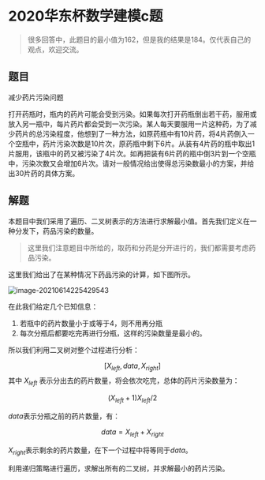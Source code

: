 # 2020华东杯数学建模c题

>  很多回答中，此题目的最小值为162，但是我的结果是184。仅代表自己的观点，欢迎交流。

## 题目

减少药片污染问题

打开药瓶时，瓶内的药片可能会受到污染。如果每次打开药瓶倒出若干药，服用或放入另一瓶中，每片药片都会受到一次污染。某人每天要服用一片这种药，为了减少药片的总污染程度，他想到了一种方法，如原药瓶中有10片药，将4片药倒入一个空瓶中，药片污染次数是10片次，原药瓶中剩下6片。从装有4片药的瓶中取出1片服用，该瓶中的药又被污染了4片次。如再把装有6片药的瓶中倒3片到一个空瓶中，污染次数又会增加6片次。请对一般情况给出使得总污染数最小的方案，并给出30片药的具体方案。

## 解题

本题目中我们采用了遍历、二叉树表示的方法进行求解最小值。首先我们定义在一种分发下，药品污染的数量。

>  这里我们注意题目中所给的，取药和分药是分开进行的，我们都需要考虑药品污染。

这里我们给出了在某种情况下药品污染的计算，如下图所示。

![image-20210614225429543](1.png)

在此我们给定几个已知信息：

1. 若瓶中的药片数量小于或等于4，则不用再分瓶
2. 每次分瓶后都要吃完再进行分瓶，这样的污染数量是最小的。

所以我们利用二叉树对整个过程进行分析：

$$
[X_{left},data,X_{right}]
$$
其中 $X_{left}$ 表示分出去的药片数量，将会依次吃完，总体的药片污染数量为：

$$
(X_{left}+1)X_{left}/2
$$

$data$表示分瓶之前的药片数量，有：

$$
data = X_{left} + X_{right}
$$

$X_{right}$表示剩余的药片数量，在下一个过程中将等同于$data$。

利用递归策略进行遍历，求解出所有的二叉树，并求解最小的药片污染。

